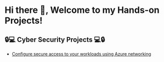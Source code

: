 <h1> Hi there 👋, Welcome to my Hands-on Projects! 
  
<h2>🔒💻 Cyber Security Projects 💻🔒</h2>

- [Configure secure access to your workloads using Azure networking](https://github.com/M4gOo/PROJECTS/tree/developer-roadmap/Configure%20secure%20access%20to%20workloads%20with%20Azure%20virtual%20networking%20services#readme)

    



<!--
**M4gOo/M4gOo** is a ✨ _special_ ✨ repository because its `README.md` (this file) appears on your GitHub profile.

Here are some ideas to get you started:

- 🔭 I’m currently working on ...
- 🌱 I’m currently learning ...
- 👯 I’m looking to collaborate on ...
- 🤔 I’m looking for help with ...
- 💬 Ask me about ...
- 📫 How to reach me: ...
- 😄 Pronouns: ...
- ⚡ Fun fact: ...
-->

